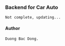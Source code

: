 ### Backend for Car Auto ###
```
Not complete, updating...
```

#### Author ####
```
Duong Bac Dong.
```
